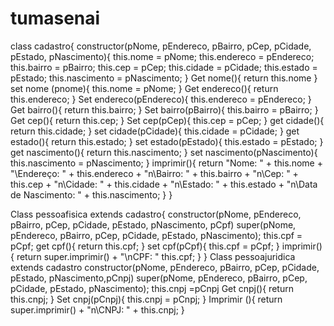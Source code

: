 # tumasenai
class cadastro{
    constructor(pNome, pEndereco, pBairro, pCep, pCidade, pEstado, pNascimento){
        this.nome = pNome;
        this.endereco = pEndereco;
        this.bairro = pBairro;
        this.cep = pCep;
        this.cidade = pCidade;
        this.estado = pEstado;
        this.nascimento = pNascimento;
    }
    Get nome(){
        return this.nome
    }
    set nome (pnome){
        this.nome = pNome;
    }
    Get endereco(){
        return this.endereco;
    }
    Set endereco(pEndereco){
        this.endereco = pEndereco;
    }
    Get bairro(){
        return this.bairro;
    }
    Set bairro(pBairro){
        this.bairro = pBairro;
    }
    Get cep(){
        return this.cep;
    }
    Set cep(pCep){
        this.cep = pCep;
    }
    get cidade(){
        return this.cidade;
    }
    set cidade(pCidade){
        this.cidade = pCidade;
    }
    get estado(){
        return this.estado;
    }
    set estado(pEstado){
        this.estado = pEstado;
    }
    get nascimento(){
        return this.nascimento;
    }
    set nascimento(pNascimento){
        this.nascimento = pNascimento;
    }
    imprimir(){
        return "Nome: " + this.nome +
            "\Endereço: " + this.endereco +
            "n\Bairro: " + this.bairro +
            "n\Cep: " + this.cep +
            "n\Cidade: " + this.cidade +
            "n\Estado: " + this.estado +
            "n\Data de Nascimento: " + this.nascimento;
    }
}

Class pessoafisica extends cadastro{
    constructor(pNome, pEndereco, pBairro, pCep, pCidade, pEstado, pNascimento, pCpf)
    super(pNome, pEndereco, pBairro, pCep, pCidade, pEstado, pNascimento);
    this.cpf = pCpf;
    get cpf(){
        return this.cpf;
    }
    set cpf(pCpf){
        this.cpf = pCpf;
    }
    imprimir(){
        return super.imprimir() + "\nCPF: " this.cpf;
    }
    }
Class pessoajuridica extends cadastro
    constructor(pNome, pEndereco, pBairro, pCep, pCidade, pEstado, pNascimento,pCnpj)
    super(pNome, pEndereco, pBairro, pCep, pCidade, pEstado, pNascimento);
    this.cnpj =pCnpj
    Get cnpj(){
        return this.cnpj;
    }
    Set cnpj(pCnpj){
        this.cnpj = pCnpj;
    }
    Imprimir (){
        return super.imprimir() + "n\CNPJ: " + this.cnpj;
    }
